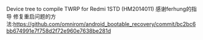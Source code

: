 Device tree to compile TWRP for Redmi 1STD (HM2014011)
感谢ferhung的指导
修复重启问题的方法:https://github.com/omnirom/android_bootable_recovery/commit/bc2bc6bb674991e7f758d2f72e960e7638be281d
